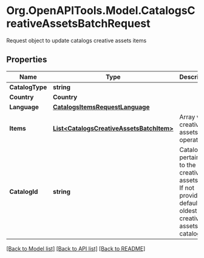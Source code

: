 # Org.OpenAPITools.Model.CatalogsCreativeAssetsBatchRequest
Request object to update catalogs creative assets items

## Properties

Name | Type | Description | Notes
------------ | ------------- | ------------- | -------------
**CatalogType** | **string** |  | 
**Country** | **Country** |  | 
**Language** | [**CatalogsItemsRequestLanguage**](CatalogsItemsRequestLanguage.md) |  | 
**Items** | [**List&lt;CatalogsCreativeAssetsBatchItem&gt;**](CatalogsCreativeAssetsBatchItem.md) | Array with creative assets item operations | 
**CatalogId** | **string** | Catalog id pertaining to the creative assets item. If not provided, default to oldest creative assets catalog | [optional] 

[[Back to Model list]](../README.md#documentation-for-models) [[Back to API list]](../README.md#documentation-for-api-endpoints) [[Back to README]](../README.md)

